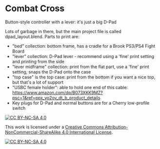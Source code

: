 # Combat Cross
Button-style controller with a lever: it's just a big D-Pad

Lots of garbage in there, but the main project file is called dpad_layout.blend. Parts to print are:
 - "bed" collection: bottom frame, has a cradle for a Brook PS3/PS4 Fight Board
 - "lever" collection: D-Pad lever - recommend using a 'fine' print setting and printing from the side
 - "lever midframe" collection: print from the flat part, use a 'fine' print setting, snaps the D-Pad onto the case
 - "top case" is the top case: print from the bottom if you want a nice top, but that's a lot of support
 - "USBC female holder": able to hold one end of this cable: https://www.amazon.com/dp/B073XKK9MZ?psc=1&ref=ppx_yo2ov_dt_b_product_details
 - Key plugs for D-Pad and normal buttons are for a Cherry low-profile switch

[![CC BY-NC-SA 4.0][cc-by-nc-sa-shield]][cc-by-nc-sa]

This work is licensed under a
[Creative Commons Attribution-NonCommercial-ShareAlike 4.0 International License][cc-by-nc-sa].

[![CC BY-NC-SA 4.0][cc-by-nc-sa-image]][cc-by-nc-sa]

[cc-by-nc-sa]: http://creativecommons.org/licenses/by-nc-sa/4.0/
[cc-by-nc-sa-image]: https://licensebuttons.net/l/by-nc-sa/4.0/88x31.png
[cc-by-nc-sa-shield]: https://img.shields.io/badge/License-CC%20BY--NC--SA%204.0-lightgrey.svg

